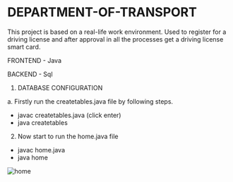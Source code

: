 # DEPARTMENT-OF-TRANSPORT
This project is based on a real-life work environment. Used to register for a driving license and after approval in all the processes get a driving license smart card.


FRONTEND - Java

BACKEND - Sql


1. DATABASE CONFIGURATION 

a. Firstly run the createtables.java file by following steps.
* javac createtables.java (click enter)
* java createtables

2. Now start to run the home.java file
* javac home.java
* java home

![home](https://user-images.githubusercontent.com/119126206/220192724-9f40bbcf-8eed-4ee9-b86b-4d28419492c8.png)
